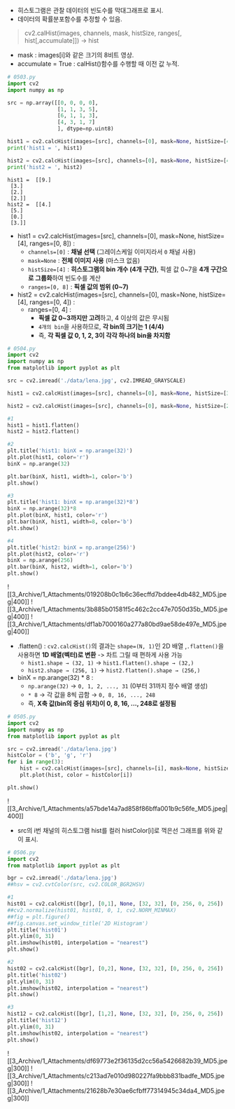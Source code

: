 - 히스토그램은 관찰 데이터의 빈도수를 막대그래프로 표시.
- 데이터의 확률분포함수를 추정할 수 있음.
> cv2.calHist(images, channels, mask, histSize, ranges[, hist[,accumulate]]) -> hist
- mask : images[i]와 같은 크기의 8비트 영상. 
- accumulate = True : calHist()함수를 수행할 때 이전 값 누적.

```python
# 0503.py
import cv2
import numpy as np

src = np.array([[0, 0, 0, 0],
				[1, 1, 3, 5],
				[6, 1, 1, 3],
				[4, 3, 1, 7]
				], dtype=np.uint8)

hist1 = cv2.calcHist(images=[src], channels=[0], mask=None, histSize=[4], ranges=[0, 8])
print('hist1 = ', hist1)  

hist2 = cv2.calcHist(images=[src], channels=[0], mask=None, histSize=[4], ranges=[0, 4])
print('hist2 = ', hist2)
```

```output
hist1 =  [[9.]
 [3.]
 [2.]
 [2.]]
hist2 =  [[4.]
 [5.]
 [0.]
 [3.]]
```
- hist1 = cv2.calcHist(images=[src], channels=[0], mask=None, histSize=[4], ranges=[0, 8]) :
	- `channels=[0]` : **채널 선택** (그레이스케일 이미지라서 `0` 채널 사용)
	- `mask=None` : **전체 이미지 사용** (마스크 없음)
	- `histSize=[4]` : **히스토그램의 bin 개수 (4개 구간)**, 픽셀 값 0~7을 **4개 구간으로 그룹화**하여 빈도수를 계산
	- `ranges=[0, 8]` : **픽셀 값의 범위 (0~7)**
- hist2 = cv2.calcHist(images=[src], channels=[0], mask=None, histSize=[4], ranges=[0, 4]) :
	-  ranges=[0, 4] : 
		- **픽셀 값 0~3까지만 고려**하고, 4 이상의 값은 무시됨
		- `4개의 bin`을 사용하므로, **각 bin의 크기는 1 (4/4)**
		- 즉, **각 픽셀 값 0, 1, 2, 3이 각각 하나의 bin을 차지함**

```python
# 0504.py
import cv2
import numpy as np
from matplotlib import pyplot as plt

src = cv2.imread('./data/lena.jpg', cv2.IMREAD_GRAYSCALE)

hist1 = cv2.calcHist(images=[src], channels=[0], mask=None, histSize=[32], ranges=[0, 256])

hist2 = cv2.calcHist(images=[src], channels=[0], mask=None, histSize=[256], ranges=[0, 256])

#1
hist1 = hist1.flatten()
hist2 = hist2.flatten()

#2
plt.title('hist1: binX = np.arange(32)')
plt.plot(hist1, color='r')
binX = np.arange(32)

plt.bar(binX, hist1, width=1, color='b')
plt.show()

#3
plt.title('hist1: binX = np.arange(32)*8')
binX = np.arange(32)*8
plt.plot(binX, hist1, color='r')
plt.bar(binX, hist1, width=8, color='b')
plt.show()

#4
plt.title('hist2: binX = np.arange(256)')
plt.plot(hist2, color='r')
binX = np.arange(256)
plt.bar(binX, hist2, width=1, color='b')
plt.show()
```
![[3_Archive/1_Attachments/019208b0c1b6c36ecffd7bddee4db482_MD5.jpeg|400]]
![[3_Archive/1_Attachments/3b885b01581f5c462c2cc47e7050d35b_MD5.jpeg|400]]
![[3_Archive/1_Attachments/df1ab7000160a277a80bd9ae58de497e_MD5.jpeg|400]]
- .flatten() : `cv2.calcHist()`의 결과는 `shape=(N, 1)`인 2D 배열 ,`.flatten()`을 사용하면 **1D 배열(벡터)로 변환** -> 차트 그릴 때 편하게 사용 가능
	- `hist1.shape → (32, 1)` → `hist1.flatten().shape → (32,)`
	- `hist2.shape → (256, 1)` → `hist2.flatten().shape → (256,)`
- binX = np.arange(32) * 8 :
	- `np.arange(32)` → `0, 1, 2, ..., 31` (0부터 31까지 정수 배열 생성)  
	- `* 8` → 각 값을 8씩 곱함 → `0, 8, 16, ..., 248`  
	- 즉, **X축 값(bin의 중심 위치)이 0, 8, 16, ..., 248로 설정됨**

```python
# 0505.py
import cv2
import numpy as np
from matplotlib import pyplot as plt

src = cv2.imread('./data/lena.jpg')
histColor = ('b', 'g', 'r')
for i in range(3):
	hist = cv2.calcHist(images=[src], channels=[i], mask=None, histSize=[256], ranges=[0, 256])
	plt.plot(hist, color = histColor[i])

plt.show()
```
![[3_Archive/1_Attachments/a57bde14a7ad858f86bffa001b9c56fe_MD5.jpeg|400]]
-  src의 i번 채널의 히스토그램 hist를 컬러 histColor[i]로 꺽은선 그래프를 위와 같이 표시.

```python
# 0506.py
import cv2
from matplotlib import pyplot as plt

bgr = cv2.imread('./data/lena.jpg')
##hsv = cv2.cvtColor(src, cv2.COLOR_BGR2HSV)

#1
hist01 = cv2.calcHist([bgr], [0,1], None, [32, 32], [0, 256, 0, 256])
##cv2.normalize(hist01, hist01, 0, 1, cv2.NORM_MINMAX)
##fig = plt.figure()
##fig.canvas.set_window_title('2D Histogram')
plt.title('hist01')
plt.ylim(0, 31)
plt.imshow(hist01, interpolation = "nearest")
plt.show()

#2
hist02 = cv2.calcHist([bgr], [0,2], None, [32, 32], [0, 256, 0, 256])
plt.title('hist02')
plt.ylim(0, 31)
plt.imshow(hist02, interpolation = "nearest")
plt.show()

#3
hist12 = cv2.calcHist([bgr], [1,2], None, [32, 32], [0, 256, 0, 256])
plt.title('hist12')
plt.ylim(0, 31)
plt.imshow(hist02, interpolation = "nearest")
plt.show()
```
![[3_Archive/1_Attachments/df69773e2f36135d2cc56a5426682b39_MD5.jpeg|300]]
![[3_Archive/1_Attachments/c213ad7e010d980227fa9bbb831badfe_MD5.jpeg|300]]
![[3_Archive/1_Attachments/21628b7e30ae6cfbff77314945c34da4_MD5.jpeg|300]]